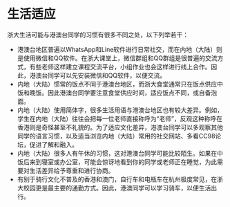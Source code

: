# 生活适应

浙大生活可能与港澳台同学的习惯有很多不同之处，以下列举若干：

- 港澳台地区普遍以WhatsApp和Line软件进行日常社交，而在内地（大陆）则是使用微信和QQ软件。在浙大课堂上，微信群组和QQ群组是很普遍的交流方式，有些老师这样建立课程交流平台，小组作业也会这样进行线上合作。因此，港澳台同学可以先安装微信和QQ软件，以便交流。
- 内地（大陆）惯常的饭点不同于港澳台地区，而浙大食堂通常只在饭点供应中饭和晚饭。因此港澳台同学要注意食堂供应时间，适应饭点不同，或自备泡面。
- 内地（大陆）使用简体字，很多生活用语与港澳台地区也有较大差异。例如，学生在内地（大陆）往往会把每一位老师直接称呼为“老师”，反观这种称呼在香港则是奇怪甚至不礼貌的。为了适应文化差异，港澳台同学可以多观察其他同学的语言习惯，以及适当浏览内地（大陆）常用的社交网站、多看CC98论坛，促进了解和融入。
- 内地（大陆）很多人有午休的习惯，这对港澳台同学可能比较陌生。如果在中饭后来到寝室或办公室，可能会惊讶地看到你的同学或老师正在睡觉，为此需要对生活差异给予尊重和进行协商。
- 有别于骑行文化不普及的香港和澳门，自行车和电瓶车在杭州极度常见，在浙大校园更是最主要的通勤方式。因此，港澳同学可以学习骑车，以便生活出行。
